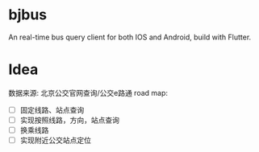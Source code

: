 # bjbus
An real-time bus query client for both IOS and Android, build with Flutter.

# Idea
数据来源: 北京公交官网查询/公交e路通
road map:
- [ ] 固定线路、站点查询
- [ ] 实现按照线路，方向，站点查询
- [ ] 换乘线路
- [ ] 实现附近公交站点定位
